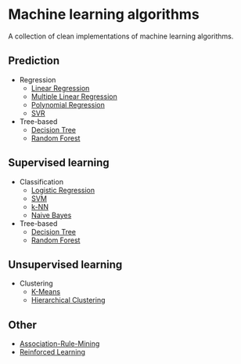 # Machine learning algorithms
A collection of clean implementations of machine learning algorithms.


## Prediction

- Regression
    - [Linear Regression](https://github.com/handekeskin/machine-learning-algorithms/blob/master/prediction/linear_regression.py)
    - [Multiple Linear Regression](https://github.com/handekeskin/machine-learning-algorithms/blob/master/prediction/multiple_linear_regression.py)
    - [Polynomial Regression](https://github.com/handekeskin/machine-learning-algorithms/blob/master/prediction/polynamial_regression.py)
    - [SVR](https://github.com/handekeskin/machine-learning-algorithms/blob/master/SVR/support_vector_regression.py)
- Tree-based
    - [Decision Tree](https://github.com/handekeskin/machine-learning-algorithms/blob/master/decision-tree/decision_tree.py)
    - [Random Forest](https://github.com/handekeskin/machine-learning-algorithms/blob/master/random-forest/random_forest_regression.py)

## Supervised learning

- Classification
    - [Logistic Regression](https://github.com/handekeskin/machine-learning-algorithms/blob/master/classification/logistic_regression.py)
    - [SVM](https://github.com/handekeskin/machine-learning-algorithms/blob/master/classification/support_vector_machine.py)
    - [k-NN](https://github.com/handekeskin/machine-learning-algorithms/blob/master/classification/knn(k_nearest_neighborhood).py)
    - [Naive Bayes](https://github.com/handekeskin/machine-learning-algorithms/blob/master/classification/naive_bayes.py)
- Tree-based
    - [Decision Tree](https://github.com/handekeskin/machine-learning-algorithms/blob/master/classification/decision_tree.py)
    - [Random Forest](https://github.com/handekeskin/machine-learning-algorithms/blob/master/classification/random_forest.py)

## Unsupervised learning
- Clustering
    - [K-Means](https://github.com/handekeskin/machine-learning-algorithms/blob/master/clustering/k-means.py)
    - [Hierarchical Clustering](https://github.com/handekeskin/machine-learning-algorithms/blob/master/clustering/hierarchical_clustering.py)

## Other
- [Association-Rule-Mining](https://github.com/handekeskin/machine-learning-algorithms/blob/master/association-rule-mining/apriori.py)
- [Reinforced Learning](https://github.com/handekeskin/machine-learning-algorithms/blob/master/reinforced-learning/UPPER%20CONFIDENCE%20BOUND(UCD).py)